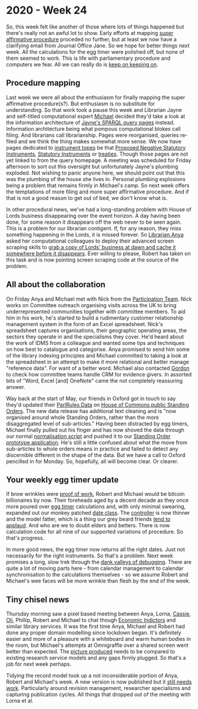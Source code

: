 # 2020 - Week 24

So, this week felt like another of those where lots of things happened but there's really not an awful lot to show. Early efforts at mapping [super affirmative procedure](https://github.com/ukparliament/ontologies/blob/master/procedure/flowcharts/proposed-sis/legislative-reform-order.pdf) proceded no further, but at least we now have a clarifying email from Journal Office Jane. So we hope for better things next week. All the calculations for the egg timer were polished off, but none of them seemed to work. This is life with parliamentary procedure and computers we fear. All we can really do is [keep on keeping on](https://www.youtube.com/watch?v=t-l91O9VxN0).

## Procedure mapping

Last week we were all about the enthusiasm for finally mapping the super affirmative procedure(s?). But enthusiasm is no substitute for understanding. So that work took a pause this week and Librarian Jayne and self-titled computational expert [Michael](https://twitter.com/fantasticlife) decided they'd take a look at the information architecture of [Jayne's SPARQL query pages](https://ukparliament.github.io/ontologies/procedure/meta/queries/) instead. Information architecture being what pompous computational blokes call filing. And librarians call librarianship. Pages were reorganised, queries re-filed and we think the thing makes somewhat more sense. We now have pages dedicated to [instrument types](https://ukparliament.github.io/ontologies/procedure/meta/queries/instrument-types/) be that [Proposed Negative Statutory Instruments](https://ukparliament.github.io/ontologies/procedure/meta/queries/instrument-types/proposed-negative-statutory-instruments/), [Statutory Instruments](https://ukparliament.github.io/ontologies/procedure/meta/queries/instrument-types/statutory-instruments/) or [treaties](https://ukparliament.github.io/ontologies/procedure/meta/queries/instrument-types/treaties/). Though those pages are not yet linked to from the query homepage. A meeting was scheduled for Friday afternoon to sort out this oversight but unfortunately Jayne's plumbing exploded. Not wishing to panic anyone here, we should point out that this was the plumbing of the house she lives in. Personal plumbing explosions being a problem that remains firmly in Michael's camp. So next week offers the temptations of more filing and more super affirmative procedure. And if that is not a good reason to get out of bed, we don't know what is.

In other procedural news, we've had a long-standing problem with House of Lords business disappearing over the event horizon. A day having been done, for some reason it disappears off the web never to be seen again. This is a problem for our librarian contigent. If, for any reason, they miss something happening in the Lords, it is missed forever. So [Librarian Anya](https://twitter.com/bitten_) asked her computational colleagues to deploy their advanced screen scraping skills to [grab a copy of Lords' business at dawn and cache it somewhere before it disappears](https://trello.com/c/0Gzo1tZn/104-make-a-scraper-for-lords-business). Ever willing to please, Robert has taken on this task and is now pointing screen scraping code at the source of the problem.

## All about the collaboration

On Friday Anya and Michael met with Nick from the [Participation Team](https://www.parliament.uk/get-involved/). Nick works on Committee outreach organising visits across the UK to bring underrepresented communities together with committee members. To aid him in his work, he's started to build a rudimentary customer relationship management system in the form of an Excel spreadsheet. Nick's spreadsheet captures organisations, their geographic operating areas, the sectors they operate in and the specialisms they cover. He'd heard about the work of IDMS from a colleague and wanted some tips and techniques on how best to catalogue and categorise. Anya promised to send him some of the library indexing principles and Michael committed to taking a look at the spreadsheet in an attempt to make it more relational and better manage "reference data". For want of a better word. Michael also contacted [Gordon](https://twitter.com/gordonkclarke) to check how committee teams handle CRM for evidence givers. In assorted bits of "Word, Excel [and] OneNote" came the not completely reassuring answer.

Way back at the start of May, our friends in Oxford got in touch to say they'd updated their [ParlRules Data](https://parlrulesdata.org/) on [House of Commons public Standing Orders](https://www.parliament.uk/business/publications/commons/standing-orders-public11/). The new data release has additional text cleaning and is "now organised around whole Standing Orders, rather than the more disaggregated level of sub-articles." Having been distracted by egg timers, Michael finally pulled out his finger and has now shoved the data through our normal [normalisation script](https://github.com/fantasticlife/standing-orders/blob/master/lib/tasks/setup.rake) and pushed it to our [Standing Order prototype application](http://standing-orders.herokuapp.com/). He's still a little confused about what the move from sub-articles to whole orders means in practice and failed to detect any discernible different in the shape of the data. But we have a call to Oxford pencilled in for Monday. So, hopefully, all will become clear. Or clearer.

## Your weekly egg timer update

If brow wrinkles were [proof of work](https://trello.com/c/4696EfyX/112-prototype-a-calendar), Robert and Michael would be bitcoin billionaires by now. Their foreheads aged by a decent decade as they once more poured over [egg timer](http://parliament-calendar.herokuapp.com/) calculations and, with only minimal swearing, expanded out our monkey patched [date class](https://github.com/fantasticlife/egg-timer/blob/master/lib/monkey_patching/date.rb). The [controller](https://github.com/fantasticlife/egg-timer/blob/master/app/controllers/calculator_controller.rb) is now thinner and the model fatter, which is a thing our grey beard friends [tend to applaud](https://www.devinterface.com/en/blog/rails-best-practices-1-fat-model-skinny-controller). And who are we to doubt elders and betters. There is now calculation code for all nine of our supported variations of procedure. So that's progress.

In more good news, the egg timer now returns all the right dates. Just not necessarily for the right instruments. So that's a problem. Next week promises a long, slow trek through the [dank valleys of debugging](https://trello.com/c/78XF5ror/125-test-egg-timer-against-data-we-have). There are quite a lot of moving parts here - from calendar management to calendar synchronisation to the calculations themselves - so we assume Robert and Michael's wee faces will be more wrinkle than flesh by the end of the week.

## Tiny chisel news

Thursday morning saw a pixel based meeting between Anya, Lorna, [Cassie](https://twitter.com/cassier_barton), [Oli](https://twitter.com/olihawkins), Phillip, Robert and Michael to chat though [Economic Indictors](https://commonslibrary.parliament.uk/research-briefings/cbp-8808/) and similar library services. It was the first time Anya, Michael and Robert had done any proper domain modelling since lockdown began. It's definitely easier and more of a pleasure with a whiteboard and warm human bodies in the room, but Michael's attempts at Omnigraffle over a shared screen went better than expected. The [picture produced](https://github.com/ukparliament/ontologies/blob/master/meta/library-information-architecture/economic-indicators/economic-indicators.png) needs to be compared to existing research service models and any gaps firmly plugged. So that's a job for next week perhaps.

Tidying the record model took up a not inconsiderable portion of Anya, Robert and Michael's week. A new version is now published but it [still needs work](https://trello.com/c/i2ZKCSuR/126-brarary-website). Particularly around revision management, researcher specialisms and capturing publication cycles. All things that dropped out of the meeting with Lorna et al.

